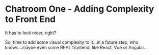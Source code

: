 # Chatroom One - Adding Complexity to Front End

It has to look nicer, right?

So, time to add some visual complexity to it...in a future step, who knows...maybe even some REAL frontend, like React, Vue or Angular...
